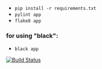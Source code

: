 
* ```pip install -r requirements.txt```
* ```pylint app```
* ```flake8 app```

### for using "black":
* ```black app```

[![Build Status](https://github.com/navik86/pylint_flake8_mypy_cheking/actions/workflows/github-actions.yml/badge.svg?branch=master)](https://github.com/navik86/pylint_flake8_mypy_cheking/actions/workflows/github-actions.yml)